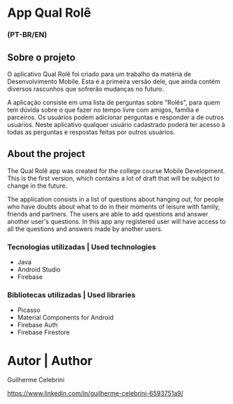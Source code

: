 # App Qual Rolê
### (PT-BR/EN)

## Sobre o projeto

O aplicativo Qual Rolê foi criado para um trabalho da matéria de Desenvolvimento Mobile. Esta é a primeira versão dele, que ainda contém diversos rascunhos que sofrerão mudanças no futuro.

A aplicação consiste em uma lista de perguntas sobre "Rolês", para quem tem dúvida sobre o que fazer no tempo livre com amigos, família e parceiros. Os usuários podem adicionar perguntas e responder a de outros usuários.
Neste aplicativo qualquer usuário cadastrado poderá ter acesso à todas as perguntas e respostas feitas por outros usuários.

## About the project

The Qual Rolê app was created for the college course Mobile Development. This is the first version, which contains a lot of draft that will be subject to change in the future.

The application consists in a list of questions about hanging out, for people who have doubts about what to do in their moments of leisure with family, friends and partners. The users are able to add questions and answer another user's questions.
In this app any registered user will have access to all the questions and answers made by another users.

### Tecnologias utilizadas | Used technologies
- Java
- Android Studio
- Firebase
### Bibliotecas utilizadas | Used libraries
- Picasso
- Material Components for Android
- Firebase Auth
- Firebase Firestore

# Autor | Author

Guilherme Celebrini

https://www.linkedin.com/in/guilherme-celebrini-6593751a9/

